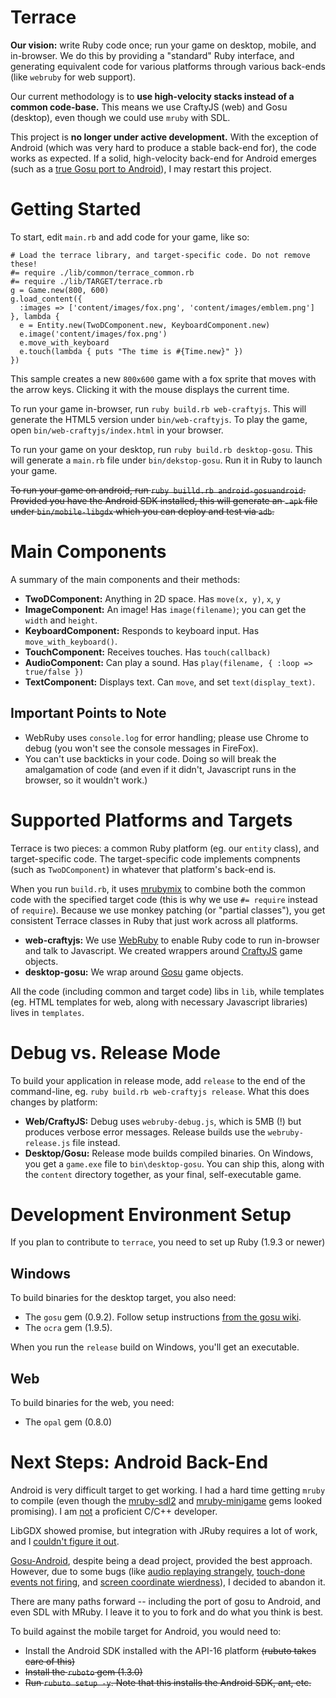 # Terrace

**Our vision:** write Ruby code once; run your game on desktop, mobile, and in-browser. We do this by providing a "standard" Ruby interface, and generating equivalent code for various platforms through various back-ends (like `webruby` for web support).

Our current methodology is to **use high-velocity stacks instead of a common code-base.** This means we use CraftyJS (web) and Gosu (desktop), even though we could use `mruby` with SDL.

This project is **no longer under active development.** With the exception of Android (which was very hard to produce a stable back-end for), the code works as expected. If a solid, high-velocity back-end for Android emerges (such as a [true Gosu port to Android](https://github.com/gosu/gosu/issues/273)), I may restart this project.

# Getting Started

To start, edit `main.rb` and add code for your game, like so:

```
# Load the terrace library, and target-specific code. Do not remove these!
#= require ./lib/common/terrace_common.rb
#= require ./lib/TARGET/terrace.rb
g = Game.new(800, 600)
g.load_content({
  :images => ['content/images/fox.png', 'content/images/emblem.png']
}, lambda {
  e = Entity.new(TwoDComponent.new, KeyboardComponent.new)
  e.image('content/images/fox.png')
  e.move_with_keyboard
  e.touch(lambda { puts "The time is #{Time.new}" })
})
```

This sample creates a new `800x600` game with a fox sprite that moves with the arrow keys. Clicking it with the mouse displays the current time.

To run your game in-browser, run `ruby build.rb web-craftyjs`. This will generate the HTML5 version under `bin/web-craftyjs`. To play the game, open `bin/web-craftyjs/index.html` in your browser.

To run your game on your desktop, run `ruby build.rb desktop-gosu`. This will generate a `main.rb` file under `bin/dekstop-gosu`. Run it in Ruby to launch your game.

~~To run your game on android, run `ruby builld.rb android-gosuandroid`. Provided you have the Android SDK installed, this will generate an `.apk` file under `bin/mobile-libgdx` which you can deploy and test via `adb`.~~

# Main Components

A summary of the main components and their methods:

- **TwoDComponent:** Anything in 2D space. Has `move(x, y)`, `x`, `y`
- **ImageComponent:** An image! Has `image(filename)`; you can get the `width` and `height`.
- **KeyboardComponent:** Responds to keyboard input. Has `move_with_keyboard()`.
- **TouchComponent:** Receives touches. Has `touch(callback)`
- **AudioComponent:** Can play a sound. Has `play(filename, { :loop => true/false })`
- **TextComponent:** Displays text. Can `move`, and set `text(display_text)`.

## Important Points to Note

- WebRuby uses `console.log` for error handling; please use Chrome to debug (you won't see the console messages in FireFox).
- You can't use backticks in your code. Doing so will break the amalgamation of code (and even if it didn't, Javascript runs in the browser, so it wouldn't work.)

# Supported Platforms and Targets

Terrace is two pieces: a common Ruby platform (eg. our `entity` class), and target-specific code. The target-specific code implements compnents (such as `TwoDComponent`) in whatever that platform's back-end is.

When you run `build.rb`, it uses [mrubymix](https://github.com/xxuejie/mrubymix) to combine both the common code with the specified target code (this is why we use `#= require` instead of `require`). Because we use monkey patching (or "partial classes"), you get consistent Terrace classes in Ruby that just work across all platforms.

- **web-craftyjs:** We use [WebRuby](https://github.com/xxuejie/webruby) to enable Ruby code to run in-browser and talk to Javascript. We created wrappers around [CraftyJS](http://craftyjs.com/) game objects.
- **desktop-gosu:** We wrap around [Gosu](https://github.com/gosu/gosu) game objects.

All the code (including common and target code) libs in `lib`, while templates (eg. HTML templates for web, along with necessary Javascript libraries) lives in `templates`.

# Debug vs. Release Mode

To build your application in release mode, add `release` to the end of the command-line, eg. `ruby build.rb web-craftyjs release`. What this does changes by platform:

- **Web/CraftyJS:** Debug uses `webruby-debug.js`, which is 5MB (!) but produces verbose error messages. Release builds use the `webruby-release.js` file instead.
- **Desktop/Gosu:** Release mode builds compiled binaries. On Windows, you get a `game.exe` file to `bin\desktop-gosu`. You can ship this, along with the `content` directory together, as your final, self-executable game.

# Development Environment Setup

If you plan to contribute to `terrace`, you need to set up Ruby (1.9.3 or newer)

## Windows
To build binaries for the desktop target, you also need:

- The `gosu` gem (0.9.2). Follow setup instructions [from the gosu wiki](https://github.com/gosu/gosu/wiki).
- The `ocra` gem (1.9.5).

When you run the `release` build on Windows, you'll get an executable.

## Web
To build binaries for the web, you need:

- The `opal` gem (0.8.0)

# Next Steps: Android Back-End #

Android is very difficult target to get working. I had a hard time getting `mruby` to compile (even though the [mruby-sdl2](https://github.com/crimsonwoods/mruby-sdl2) and [mruby-minigame](https://github.com/bggd/mruby-minigame) gems looked promising). I am [not](https://github.com/mruby/mruby/issues/2872) a proficient C/C++ developer.

LibGDX showed promise, but integration with JRuby requires a lot of work, and I [couldn't figure it out](https://github.com/ruboto/ruboto/issues/743).

[Gosu-Android](https://github.com/Garoe/gosu-android/), despite being a dead project, provided the best approach. However, due to some bugs (like [audio replaying strangely](https://github.com/Garoe/gosu-android/issues/14), [touch-done events not firing](https://github.com/Garoe/gosu-android/issues/18), and [screen coordinate wierdness](https://github.com/Garoe/gosu-android/issues/19)), I decided to abandon it.

There are many paths forward -- including the port of gosu to Android, and even SDL with MRuby. I leave it to you to fork and do what you think is best.

To build against the mobile target for Android, you would need to:

- Install the Android SDK installed with the API-16 platform ~~(rubuto takes care of this)~~
- ~~Install the `ruboto` gem (1.3.0)~~
- ~~Run `rubuto setup -y`. Note that this installs the Android SDK, ant, etc.~~
